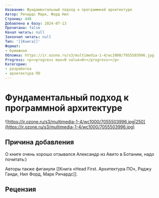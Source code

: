 ```yaml
---
Название: Фундаментальный подход к программной архитектуре
Автор: Ричардс Марк, Форд Нил
Страниц: 448
Добавлена в базу: 2024-07-13
Прочитана: false
Начал читать: null
Закончил читать: null
Тип: '[[Книга]]'
Формат:
- бумажная
Обложка: https://ir.ozone.ru/s3/multimedia-1-4/wc1000/7055503996.jpg
Progress: <p><progress max=0 value=0></progress></p>
Категории:
- разработка
- архитектура ПО
---
```

# Фундаментальный подход к программной архитектуре

![https://ir.ozone.ru/s3/multimedia-1-4/wc1000/7055503996.jpg|250](https://ir.ozone.ru/s3/multimedia-1-4/wc1000/7055503996.jpg)

## Причина добавления

О книге очень хорошо отзывался Александр из Авито в Ботаним, надо почитать:)

Авторы также фиганули [[Книга «Head First. Архитектура ПО», Раджу Ганди, Нил Форд, Марк Ричардс]].
## Рецензия